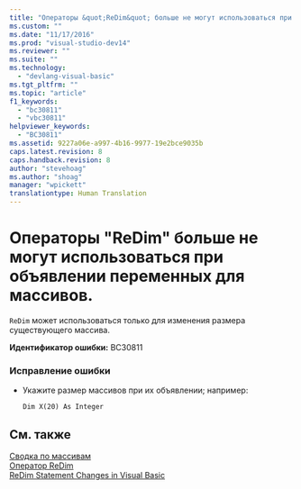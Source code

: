 ```yaml
---
title: "Операторы &quot;ReDim&quot; больше не могут использоваться при объявлении переменных для массивов. | Microsoft Docs"
ms.custom: ""
ms.date: "11/17/2016"
ms.prod: "visual-studio-dev14"
ms.reviewer: ""
ms.suite: ""
ms.technology: 
  - "devlang-visual-basic"
ms.tgt_pltfrm: ""
ms.topic: "article"
f1_keywords: 
  - "bc30811"
  - "vbc30811"
helpviewer_keywords: 
  - "BC30811"
ms.assetid: 9227a06e-a997-4b16-9977-19e2bce9035b
caps.latest.revision: 8
caps.handback.revision: 8
author: "stevehoag"
ms.author: "shoag"
manager: "wpickett"
translationtype: Human Translation
---
```

# Операторы &quot;ReDim&quot; больше не могут использоваться при объявлении переменных для массивов.
`ReDim` может использоваться только для изменения размера существующего массива.  
  
 **Идентификатор ошибки:** BC30811  
  
### Исправление ошибки  
  
-   Укажите размер массивов при их объявлении; например:  
  
    ```  
    Dim X(20) As Integer  
    ```  
  
## См. также  
 [Сводка по массивам](../../visual-basic/language-reference/keywords/arrays-summary.md)   
 [Оператор ReDim](../../visual-basic/language-reference/statements/redim-statement.md)   
 [ReDim Statement Changes in Visual Basic](http://msdn.microsoft.com/ru-ru/b4da14db-ff23-490f-b3c6-d7ae1b649532)